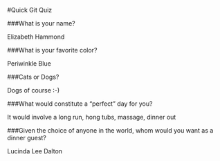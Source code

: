 #Quick Git Quiz

###What is your name?

Elizabeth Hammond



###What is your favorite color?

Periwinkle Blue

###Cats or Dogs?

Dogs of course :-)

###What would constitute a “perfect” day for you?

It would involve a long run, hong tubs, massage, dinner out

###Given the choice of anyone in the world, whom would you want as a dinner guest?

Lucinda Lee Dalton
